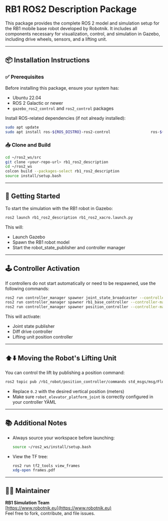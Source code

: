 # RB1 ROS2 Description Package

This package provides the complete ROS 2 model and simulation setup for the RB1 mobile base robot developed by Robotnik. It includes all components necessary for visualization, control, and simulation in Gazebo, including drive wheels, sensors, and a lifting unit.

---

## 📦 Installation Instructions

### ✅ Prerequisites

Before installing this package, ensure your system has:

- Ubuntu 22.04
- ROS 2 Galactic or newer
- `gazebo_ros2_control` and `ros2_control` packages

Install ROS-related dependencies (if not already installed):

```bash
sudo apt update
sudo apt install ros-${ROS_DISTRO}-ros2-control                  ros-${ROS_DISTRO}-ros2-controllers                  ros-${ROS_DISTRO}-gazebo-ros2-control
```

### 📥 Clone and Build

```bash
cd ~/ros2_ws/src
git clone <your-repo-url> rb1_ros2_description
cd ~/ros2_ws
colcon build --packages-select rb1_ros2_description
source install/setup.bash
```

---

## 🚀 Getting Started

To start the simulation with the RB1 robot in Gazebo:

```bash
ros2 launch rb1_ros2_description rb1_ros2_xacro.launch.py
```

This will:
- Launch Gazebo
- Spawn the RB1 robot model
- Start the robot_state_publisher and controller manager

---

## 🕹️ Controller Activation

If controllers do not start automatically or need to be respawned, use the following commands:

```bash
ros2 run controller_manager spawner joint_state_broadcaster --controller-manager /rb1_robot/controller_manager
ros2 run controller_manager spawner rb1_base_controller --controller-manager /rb1_robot/controller_manager
ros2 run controller_manager spawner position_controller --controller-manager /rb1_robot/controller_manager
```

This will activate:
- Joint state publisher
- Diff drive controller
- Lifting unit position controller

---

## ⬆️⬇️ Moving the Robot's Lifting Unit

You can control the lift by publishing a position command:

```bash
ros2 topic pub /rb1_robot/position_controller/commands std_msgs/msg/Float64MultiArray "data: [0.2]"
```

- Replace `0.2` with the desired vertical position (meters)
- Make sure `robot_elevator_platform_joint` is correctly configured in your controller YAML

---

## 📚 Additional Notes

- Always source your workspace before launching:
  ```bash
  source ~/ros2_ws/install/setup.bash
  ```

- View the TF tree:
  ```bash
  ros2 run tf2_tools view_frames
  xdg-open frames.pdf
  ```

---

## 🧑‍💻 Maintainer

**RB1 Simulation Team**  
[https://www.robotnik.eu](https://www.robotnik.eu)  
Feel free to fork, contribute, and file issues.
